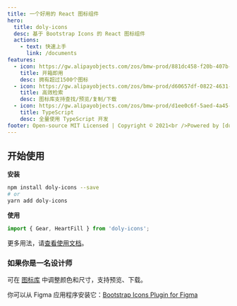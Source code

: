 ```yaml
---
title: 一个好用的 React 图标组件
hero:
  title: doly-icons
  desc: 基于 Bootstrap Icons 的 React 图标组件
  actions:
    - text: 快速上手
      link: /documents
features:
  - icon: https://gw.alipayobjects.com/zos/bmw-prod/881dc458-f20b-407b-947a-95104b5ec82b/k79dm8ih_w144_h144.png
    title: 开箱即用
    desc: 拥有超过1500个图标
  - icon: https://gw.alipayobjects.com/zos/bmw-prod/d60657df-0822-4631-9d7c-e7a869c2f21c/k79dmz3q_w126_h126.png
    title: 高效检索
    desc: 图标库支持查找/预览/复制/下载
  - icon: https://gw.alipayobjects.com/zos/bmw-prod/d1ee0c6f-5aed-4a45-a507-339a4bfe076c/k7bjsocq_w144_h144.png
    title: TypeScript
    desc: 全量使用 TypeScript 开发
footer: Open-source MIT Licensed | Copyright © 2021<br />Powered by [dumi](https://d.umijs.org/zh-CN)
---
```


## 开始使用

**安装**

```bash
npm install doly-icons --save
# or
yarn add doly-icons
```

**使用**

```typescript
import { Gear, HeartFill } from 'doly-icons';
```

更多用法，请[查看使用文档](/documents)。

### 如果你是一名设计师

可在 [图标库](/icons) 中调整颜色和尺寸，支持预览、下载。

你可以从 Figma 应用程序安装它：[Bootstrap Icons Plugin for Figma](https://www.figma.com/community/plugin/868341386266170307/Bootstrap-Icons)

[bootstrap icons]: https://icons.getbootstrap.com/
[svg symbol]: https://css-tricks.com/svg-symbol-good-choice-icons/
